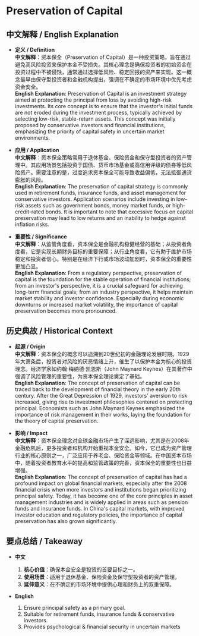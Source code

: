 # Preservation of Capital

## 中文解释 / English Explanation

* **定义 / Definition**  
  **中文解释**：资本保全（Preservation of Capital）是一种投资策略，旨在通过避免高风险投资来保护本金不受损失。其核心理念是确保投资者的初始资金在投资过程中不被侵蚀，通常通过选择低风险、稳定回报的资产来实现。这一概念最早由保守型投资者和金融机构提出，强调在不确定的市场环境中优先考虑资金安全。  
  **English Explanation**: Preservation of Capital is an investment strategy aimed at protecting the principal from loss by avoiding high-risk investments. Its core concept is to ensure that the investor's initial funds are not eroded during the investment process, typically achieved by selecting low-risk, stable-return assets. This concept was initially proposed by conservative investors and financial institutions, emphasizing the priority of capital safety in uncertain market environments.

* **应用 / Application**  
  **中文解释**：资本保全策略常用于退休基金、保险资金和保守型投资者的资产管理中。其应用场景包括投资于国债、货币市场基金或高信用评级的债券等低风险资产。需要注意的是，过度追求资本保全可能导致收益偏低，无法抵御通货膨胀的风险。  
  **English Explanation**: The preservation of capital strategy is commonly used in retirement funds, insurance funds, and asset management for conservative investors. Application scenarios include investing in low-risk assets such as government bonds, money market funds, or high-credit-rated bonds. It is important to note that excessive focus on capital preservation may lead to low returns and an inability to hedge against inflation risks.

* **重要性 / Significance**  
  **中文解释**：从监管角度看，资本保全是金融机构稳健经营的基础；从投资者角度看，它是实现长期财务目标的重要保障；从行业角度看，它有助于维护市场稳定和投资者信心。特别是在经济下行或市场波动加剧时，资本保全的重要性更加凸显。  
  **English Explanation**: From a regulatory perspective, preservation of capital is the foundation for the stable operation of financial institutions; from an investor's perspective, it is a crucial safeguard for achieving long-term financial goals; from an industry perspective, it helps maintain market stability and investor confidence. Especially during economic downturns or increased market volatility, the importance of capital preservation becomes more pronounced.

## 历史典故 / Historical Context

* **起源 / Origin**  
  **中文解释**：资本保全的概念可以追溯到20世纪初的金融理论发展时期。1929年大萧条后，投资者对风险的厌恶情绪上升，催生了以保护本金为核心的投资理念。经济学家如约翰·梅纳德·凯恩斯（John Maynard Keynes）在其著作中强调了风险管理的重要性，为资本保全理论奠定了基础。  
  **English Explanation**: The concept of preservation of capital can be traced back to the development of financial theory in the early 20th century. After the Great Depression of 1929, investors' aversion to risk increased, giving rise to investment philosophies centered on protecting principal. Economists such as John Maynard Keynes emphasized the importance of risk management in their works, laying the foundation for the theory of capital preservation.

* **影响 / Impact**  
  **中文解释**：资本保全理念对全球金融市场产生了深远影响，尤其是在2008年金融危机后，更多投资者和机构开始重视本金安全。如今，它已成为资产管理行业的核心原则之一，广泛应用于养老金、保险资金等领域。在中国资本市场中，随着投资者教育水平的提高和监管政策的完善，资本保全的重要性也日益增强。  
  **English Explanation**: The concept of preservation of capital has had a profound impact on global financial markets, especially after the 2008 financial crisis when more investors and institutions began prioritizing principal safety. Today, it has become one of the core principles in asset management industries and is widely applied in areas such as pension funds and insurance funds. In China's capital markets, with improved investor education and regulatory policies, the importance of capital preservation has also grown significantly.

## 要点总结 / Takeaway

* **中文**  
  1. **核心价值**：确保本金安全是投资的首要目标之一。
  2. **使用场景**：适用于退休基金、保险资金及保守型投资者的资产管理。
  3. **延伸意义**：在不确定的市场环境中提供心理和财务上的双重保障。

* **English**
  1. Ensure principal safety as a primary goal.
  2. Suitable for retirement funds, insurance funds & conservative investors.
  3. Provides psychological & financial security in uncertain markets